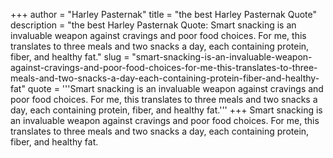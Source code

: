 +++
author = "Harley Pasternak"
title = "the best Harley Pasternak Quote"
description = "the best Harley Pasternak Quote: Smart snacking is an invaluable weapon against cravings and poor food choices. For me, this translates to three meals and two snacks a day, each containing protein, fiber, and healthy fat."
slug = "smart-snacking-is-an-invaluable-weapon-against-cravings-and-poor-food-choices-for-me-this-translates-to-three-meals-and-two-snacks-a-day-each-containing-protein-fiber-and-healthy-fat"
quote = '''Smart snacking is an invaluable weapon against cravings and poor food choices. For me, this translates to three meals and two snacks a day, each containing protein, fiber, and healthy fat.'''
+++
Smart snacking is an invaluable weapon against cravings and poor food choices. For me, this translates to three meals and two snacks a day, each containing protein, fiber, and healthy fat.
